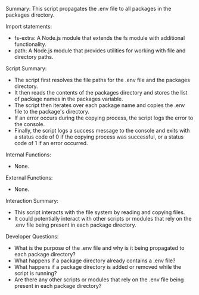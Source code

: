 Summary:
This script propagates the .env file to all packages in the packages directory.

Import statements:
- fs-extra: A Node.js module that extends the fs module with additional functionality.
- path: A Node.js module that provides utilities for working with file and directory paths.

Script Summary:
- The script first resolves the file paths for the .env file and the packages directory.
- It then reads the contents of the packages directory and stores the list of package names in the packages variable.
- The script then iterates over each package name and copies the .env file to the package's directory.
- If an error occurs during the copying process, the script logs the error to the console.
- Finally, the script logs a success message to the console and exits with a status code of 0 if the copying process was successful, or a status code of 1 if an error occurred.

Internal Functions:
- None.

External Functions:
- None.

Interaction Summary:
- This script interacts with the file system by reading and copying files.
- It could potentially interact with other scripts or modules that rely on the .env file being present in each package directory.

Developer Questions:
- What is the purpose of the .env file and why is it being propagated to each package directory?
- What happens if a package directory already contains a .env file?
- What happens if a package directory is added or removed while the script is running?
- Are there any other scripts or modules that rely on the .env file being present in each package directory?